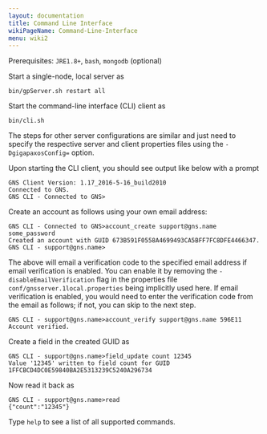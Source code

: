 ```yaml
---
layout: documentation
title: Command Line Interface
wikiPageName: Command-Line-Interface
menu: wiki2
---
```


Prerequisites: `JRE1.8+`, `bash`, `mongodb` (optional)

Start a single-node, local server as
```
bin/gpServer.sh restart all
```

Start the command-line interface (CLI) client as 
```
bin/cli.sh
```

The steps for other server configurations are similar and just need to specify the respective server and client properties files using the `-DgigapaxosConfig=` option.

Upon starting the CLI client, you should see output like below with a prompt
```
GNS Client Version: 1.17_2016-5-16_build2010
Connected to GNS.
GNS CLI - Connected to GNS>
```

Create an account as follows using your own email address:
```
GNS CLI - Connected to GNS>account_create support@gns.name some_password
Created an account with GUID 673B591F0558A4699493CA5BFF7FC8DFE4466347.
GNS CLI - support@gns.name>
```

The above will email a verification code to the specified email address if email verification is enabled. You can enable it by removing the `-disableEmailVerification` flag in the properties file `conf/gnsserver.1local.properties` being implicitly used here. If email verification is enabled, you would need to enter the verification code from the email as follows; if not, you can skip to the next step.
```
GNS CLI - support@gns.name>account_verify support@gns.name 596E11
Account verified.
```
 
Create a field in the created GUID as
```
GNS CLI - support@gns.name>field_update count 12345
Value '12345' written to field count for GUID 1FFCBCD4DC0E59840BA2E5313239C5240A296734
```

Now read it back as
```
GNS CLI - support@gns.name>read
{"count":"12345"}
```

Type `help` to see a list of all supported commands.
